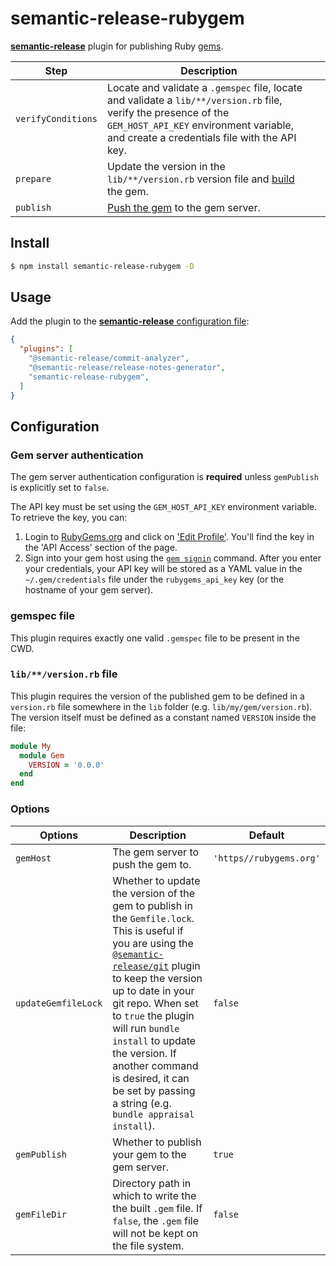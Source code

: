 # semantic-release-rubygem

[**semantic-release**](https://github.com/semantic-release/semantic-release) plugin for publishing Ruby [gems](https://rubygems.org/).

| Step               | Description                                                                                                                                   |                                                                     |
|--------------------|-----------------------------------------------------------------------------------------------------------------------------------------------|---------------------------------------------------------------------|
| `verifyConditions` | Locate and validate a `.gemspec` file, locate and validate a `lib/**/version.rb` file, verify the presence of the `GEM_HOST_API_KEY` environment variable, and create a credentials file with the API key.|                                                                     |
| `prepare`          | Update the version in the `lib/**/version.rb` version file and [build](https://guides.rubygems.org/command-reference/#gem-build) the gem.                                      |                                                                     |
| `publish`          | [Push the gem](https://guides.rubygems.org/command-reference/#gem-push) to the gem server.                                                                |                                                                     |

## Install

```bash
$ npm install semantic-release-rubygem -D
```

## Usage

Add the plugin to the [**semantic-release** configuration file](https://github.com/semantic-release/semantic-release/blob/master/docs/usage/configuration.md#configuration):

```json
{
  "plugins": [
    "@semantic-release/commit-analyzer",
    "@semantic-release/release-notes-generator",
    "semantic-release-rubygem",
  ]
}
```

## Configuration

### Gem server authentication

The gem server authentication configuration is **required** unless `gemPublish` is explicitly set to `false`.

The API key must be set using the `GEM_HOST_API_KEY` environment variable. To retrieve the key, you can:
1. Login to [RubyGems.org](https://rubygems.org) and click on ['Edit Profile'](https://rubygems.org/profile/edit). You'll find the key in the 'API Access' section of the page.
2. Sign into your gem host using the [`gem signin`](https://guides.rubygems.org/command-reference/#gem-signin) command. After you enter your credentials, your API key will be stored as a YAML value in the `~/.gem/credentials` file under the `rubygems_api_key` key (or the hostname of your gem server).

### gemspec file

This plugin requires exactly one valid `.gemspec` file to be present in the CWD.

### `lib/**/version.rb` file

This plugin requires the version of the published gem to be defined in a `version.rb` file somewhere in the `lib` folder (e.g. `lib/my/gem/version.rb`). The version itself must be defined as a constant named `VERSION` inside the file:
```ruby
module My
  module Gem
    VERSION = '0.0.0'
  end
end

```

### Options

| Options      | Description                                                                                                         | Default                                                                                                                          |
|--------------|---------------------------------------------------------------------------------------------------------------------|----------------------------------------------------------------------------------------------------------------------------------|
| `gemHost` | The gem server to push the gem to.  | `'https//rubygems.org'` |
| `updateGemfileLock` | Whether to update the version of the gem to publish in the `Gemfile.lock`. This is useful if you are using the [`@semantic-release/git`](https://github.com/semantic-release/git) plugin to keep the version up to date in your git repo. When set to `true` the plugin will run `bundle install` to update the version. If another command is desired, it can be set by passing a string (e.g. `bundle appraisal install`). | `false` |
| `gemPublish` | Whether to publish your gem to the gem server. | `true` |
| `gemFileDir` | Directory path in which to write the the built `.gem` file. If `false`, the `.gem` file will not be kept on the file system. | `false` |
